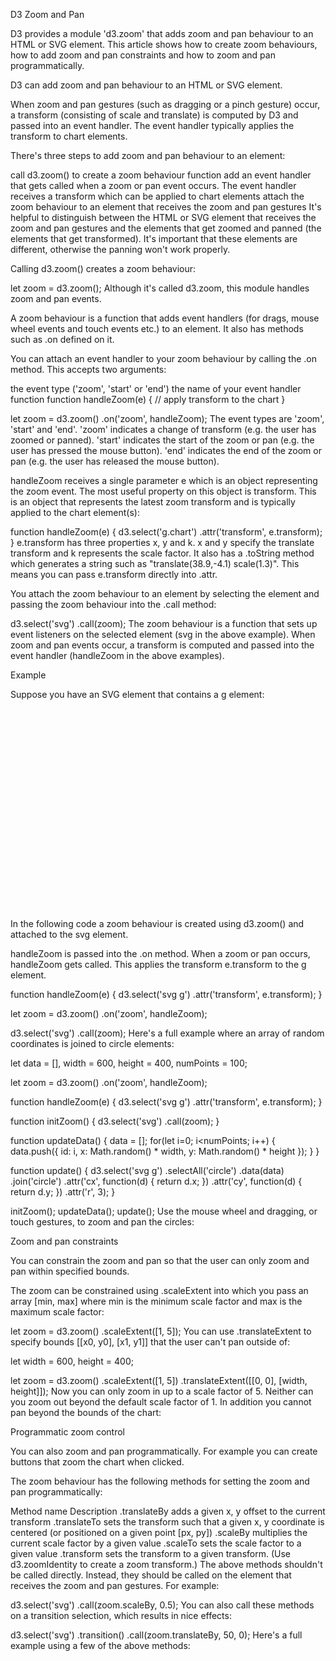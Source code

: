 D3 Zoom and Pan

D3 provides a module 'd3.zoom' that adds zoom and pan behaviour to an HTML or SVG element. This article shows how to create zoom behaviours, how to add zoom and pan constraints and how to zoom and pan programmatically.

D3 can add zoom and pan behaviour to an HTML or SVG element.


When zoom and pan gestures (such as dragging or a pinch gesture) occur, a transform (consisting of scale and translate) is computed by D3 and passed into an event handler. The event handler typically applies the transform to chart elements.

There's three steps to add zoom and pan behaviour to an element:

call d3.zoom() to create a zoom behaviour function
add an event handler that gets called when a zoom or pan event occurs. The event handler receives a transform which can be applied to chart elements
attach the zoom behaviour to an element that receives the zoom and pan gestures
It's helpful to distinguish between the HTML or SVG element that receives the zoom and pan gestures and the elements that get zoomed and panned (the elements that get transformed). It's important that these elements are different, otherwise the panning won't work properly.

Calling d3.zoom() creates a zoom behaviour:

let zoom = d3.zoom();
Although it's called d3.zoom, this module handles zoom and pan events.

A zoom behaviour is a function that adds event handlers (for drags, mouse wheel events and touch events etc.) to an element. It also has methods such as .on defined on it.

You can attach an event handler to your zoom behaviour by calling the .on method. This accepts two arguments:

the event type ('zoom', 'start' or 'end')
the name of your event handler function
function handleZoom(e) {
 // apply transform to the chart
}

let zoom = d3.zoom()
  .on('zoom', handleZoom);
The event types are 'zoom', 'start' and 'end'. 'zoom' indicates a change of transform (e.g. the user has zoomed or panned). 'start' indicates the start of the zoom or pan (e.g. the user has pressed the mouse button). 'end' indicates the end of the zoom or pan (e.g. the user has released the mouse button).

handleZoom receives a single parameter e which is an object representing the zoom event. The most useful property on this object is transform. This is an object that represents the latest zoom transform and is typically applied to the chart element(s):

function handleZoom(e) {
  d3.select('g.chart')
    .attr('transform', e.transform);
}
e.transform has three properties x, y and k. x and y specify the translate transform and k represents the scale factor. It also has a .toString method which generates a string such as "translate(38.9,-4.1) scale(1.3)". This means you can pass e.transform directly into .attr.

You attach the zoom behaviour to an element by selecting the element and passing the zoom behaviour into the .call method:

d3.select('svg')
  .call(zoom);
The zoom behaviour is a function that sets up event listeners on the selected element (svg in the above example). When zoom and pan events occur, a transform is computed and passed into the event handler (handleZoom in the above examples).

Example

Suppose you have an SVG element that contains a g element:

<svg width="600" height="400">
  <g></g>
</svg>
In the following code a zoom behaviour is created using d3.zoom() and attached to the svg element.

handleZoom is passed into the .on method. When a zoom or pan occurs, handleZoom gets called. This applies the transform e.transform to the g element.

function handleZoom(e) {
  d3.select('svg g')
    .attr('transform', e.transform);
}

let zoom = d3.zoom()
  .on('zoom', handleZoom);

d3.select('svg')
  .call(zoom);
Here's a full example where an array of random coordinates is joined to circle elements:

let data = [], width = 600, height = 400, numPoints = 100;

let zoom = d3.zoom()
  .on('zoom', handleZoom);

function handleZoom(e) {
  d3.select('svg g')
    .attr('transform', e.transform);
}

function initZoom() {
  d3.select('svg')
    .call(zoom);
}

function updateData() {
  data = [];
  for(let i=0; i<numPoints; i++) {
    data.push({
      id: i,
      x: Math.random() * width,
      y: Math.random() * height
  	});
  }
}

function update() {
  d3.select('svg g')
    .selectAll('circle')
    .data(data)
    .join('circle')
    .attr('cx', function(d) { return d.x; })
    .attr('cy', function(d) { return d.y; })
    .attr('r', 3);
}

initZoom();
updateData();
update();
Use the mouse wheel and dragging, or touch gestures, to zoom and pan the circles:



Zoom and pan constraints

You can constrain the zoom and pan so that the user can only zoom and pan within specified bounds.

The zoom can be constrained using .scaleExtent into which you pass an array [min, max] where min is the minimum scale factor and max is the maximum scale factor:

let zoom = d3.zoom()
  .scaleExtent([1, 5]);
You can use .translateExtent to specify bounds [[x0, y0], [x1, y1]] that the user can't pan outside of:

let width = 600, height = 400;

let zoom = d3.zoom()
  .scaleExtent([1, 5])
  .translateExtent([[0, 0], [width, height]]);
Now you can only zoom in up to a scale factor of 5. Neither can you zoom out beyond the default scale factor of 1. In addition you cannot pan beyond the bounds of the chart:



Programmatic zoom control

You can also zoom and pan programmatically. For example you can create buttons that zoom the chart when clicked.

The zoom behaviour has the following methods for setting the zoom and pan programmatically:

Method name	Description
.translateBy	adds a given x, y offset to the current transform
.translateTo	sets the transform such that a given x, y coordinate is centered (or positioned on a given point [px, py])
.scaleBy	multiplies the current scale factor by a given value
.scaleTo	sets the scale factor to a given value
.transform	sets the transform to a given transform. (Use d3.zoomIdentity to create a zoom transform.)
The above methods shouldn't be called directly. Instead, they should be called on the element that receives the zoom and pan gestures. For example:

d3.select('svg')
  .call(zoom.scaleBy, 0.5);
You can also call these methods on a transition selection, which results in nice effects:

d3.select('svg')
  .transition()
  .call(zoom.translateBy, 50, 0);
Here's a full example using a few of the above methods:


